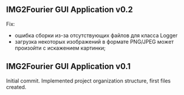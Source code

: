## IMG2Fourier GUI Application v0.2 ##
Fix:
- ошибка сборки из-за отсутствующих файлов для класса Logger
- загрузка некоторых изображений в формате PNG/JPEG может произойти с искажением картинки;

## IMG2Fourier GUI Application v0.1 ##
Initial commit.
Implemented project organization structure, first files created.
